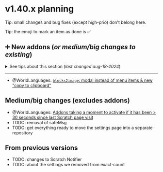 # v1.40.x planning

Tip: small changes and bug fixes (except high-prio) don't belong here.

Tip: the emoji to mark an item as done is ✅

## ➕ New addons (*or medium/big changes to existing*)

<details><summary>See tips about this section (<i>last changed aug-18-2024</i>)</summary>
Tips:
  
- No more than 2 PRs assigned to the same contributor.
- No more than 2 PRs by the same author.
</details>

<hr>

- @WorldLanguages: [`blocks2image`: modal instead of menu items & new "copy to clipboard"](https://github.com/ScratchAddons/ScratchAddons/pull/6830)

## Medium/big changes (excludes addons)

- @WorldLanguages: [Addons taking a moment to activate if it has been > 30 seconds since last Scratch page visit](https://github.com/ScratchAddons/ScratchAddons/issues/7449)
- TODO: removal of safeMsg
- TODO: get everything ready to move the settings page into a separate repository

## From previous versions

- TODO: changes to Scratch Notifier
- TODO: about the settings we removed from exact-count
